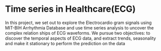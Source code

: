 # Time series in Healthcare(ECG)
In this project, we set out to explore the Electrocardio
gram signals using MIT-BIH Arrhythmia Database and
 use time series analysis to uncover the complex relation
ships of ECG waveforms. We pursue two objectives: to
 discover the temporal aspects of ECG data, and extract
 trends, seasonality and make it stationary to perform the
 prediction on the data
